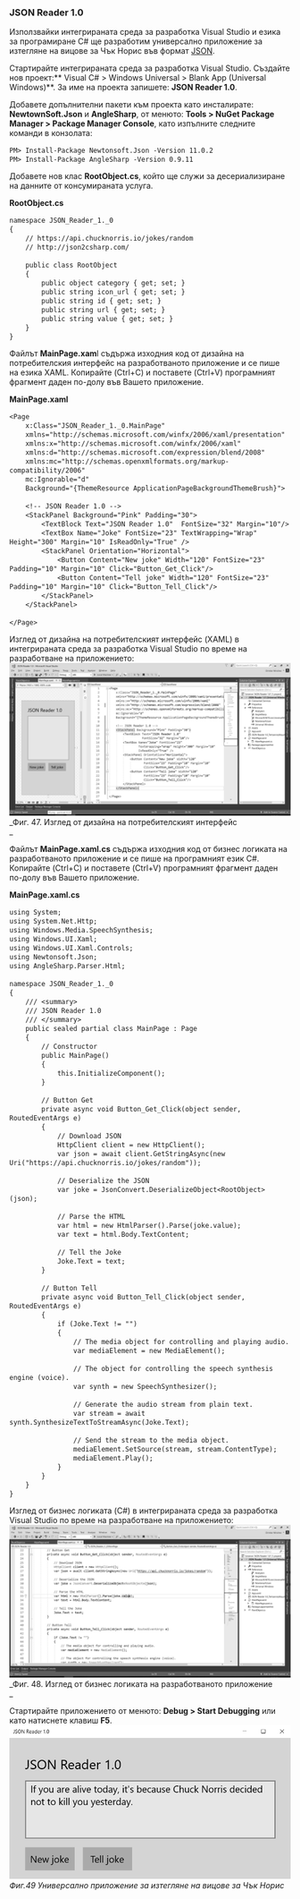 ### JSON Reader 1.0

Използвайки интегрираната среда за разработка Visual Studio и езика за програмиране C\# ще разработим универсално приложение за изтегляне на вицове за Чък Норис във формат [JSON](https://www.json.org/).

Стартирайте интегрираната среда за разработка Visual Studio. Създайте нов проект:** Visual C\# &gt; Windows Universal &gt; Blank App \(Universal Windows\)**. За име на проекта запишете: **JSON Reader 1.0**.

Добавете допълнителни пакети към проекта като инсталирате: **NewtownSoft.Json** и **AngleSharp**, от менюто: **Tools &gt; NuGet Package Manager &gt; Package Manager Console**, като изпълните следните команди в конзолата:

```
PM> Install-Package Newtonsoft.Json -Version 11.0.2
PM> Install-Package AngleSharp -Version 0.9.11
```

Добавете нов клас **RootObject.cs**, който ще служи за десериализиране на данните от консумираната услуга.

**RootObject.cs**

```
namespace JSON_Reader_1._0
{
    // https://api.chucknorris.io/jokes/random
    // http://json2csharp.com/

    public class RootObject
    {
        public object category { get; set; }
        public string icon_url { get; set; }
        public string id { get; set; }
        public string url { get; set; }
        public string value { get; set; }
    }
}
```

Файлът **MainPage.xam**l съдържа изходния код от дизайна на потребителския интерфейс на разработваното приложение и се пише на езика XAML. Копирайте \(Ctrl+C\) и поставете \(Ctrl+V\) програмният фрагмент даден по-долу във Вашето приложение.

**MainPage.xaml**

```
<Page
    x:Class="JSON_Reader_1._0.MainPage"
    xmlns="http://schemas.microsoft.com/winfx/2006/xaml/presentation"
    xmlns:x="http://schemas.microsoft.com/winfx/2006/xaml"
    xmlns:d="http://schemas.microsoft.com/expression/blend/2008"
    xmlns:mc="http://schemas.openxmlformats.org/markup-compatibility/2006"
    mc:Ignorable="d"
    Background="{ThemeResource ApplicationPageBackgroundThemeBrush}">

    <!-- JSON Reader 1.0 -->
    <StackPanel Background="Pink" Padding="30">
        <TextBlock Text="JSON Reader 1.0"  FontSize="32" Margin="10"/>
        <TextBox Name="Joke" FontSize="23" TextWrapping="Wrap" Height="300" Margin="10" IsReadOnly="True" />
        <StackPanel Orientation="Horizontal">
            <Button Content="New joke" Width="120" FontSize="23" Padding="10" Margin="10" Click="Button_Get_Click"/>
            <Button Content="Tell joke" Width="120" FontSize="23" Padding="10" Margin="10" Click="Button_Tell_Click"/>
        </StackPanel>
    </StackPanel>

</Page>
```

Изглед от дизайна на потребителският интерфейс \(XAML\) в интегрираната среда за разработка Visual Studio по време на разработване на приложението:![](/chapter1/47.png)_Фиг. 47. Изглед от дизайна на потребителският интерфейс      
_

Файлът **MainPage.xaml.cs** съдържа изходния код от бизнес логиката на разработваното приложение и се пише на програмният език C\#. Копирайте \(Ctrl+C\) и поставете \(Ctrl+V\) програмният фрагмент даден по-долу във Вашето приложение.

**MainPage.xaml.cs**

```
using System;
using System.Net.Http;
using Windows.Media.SpeechSynthesis;
using Windows.UI.Xaml;
using Windows.UI.Xaml.Controls;
using Newtonsoft.Json;
using AngleSharp.Parser.Html;

namespace JSON_Reader_1._0
{
    /// <summary>
    /// JSON Reader 1.0
    /// </summary>
    public sealed partial class MainPage : Page
    {
        // Constructor
        public MainPage()
        {
            this.InitializeComponent();
        }

        // Button Get
        private async void Button_Get_Click(object sender, RoutedEventArgs e)
        {
            // Download JSON
            HttpClient client = new HttpClient();
            var json = await client.GetStringAsync(new Uri("https://api.chucknorris.io/jokes/random"));

            // Deserialize the JSON
            var joke = JsonConvert.DeserializeObject<RootObject>(json);

            // Parse the HTML
            var html = new HtmlParser().Parse(joke.value);
            var text = html.Body.TextContent;

            // Tell the Joke
            Joke.Text = text;
        }

        // Button Tell
        private async void Button_Tell_Click(object sender, RoutedEventArgs e)
        {
            if (Joke.Text != "")
            {
                // The media object for controlling and playing audio.
                var mediaElement = new MediaElement();

                // The object for controlling the speech synthesis engine (voice).
                var synth = new SpeechSynthesizer();

                // Generate the audio stream from plain text.
                var stream = await synth.SynthesizeTextToStreamAsync(Joke.Text);

                // Send the stream to the media object.
                mediaElement.SetSource(stream, stream.ContentType);
                mediaElement.Play();
            }
        }
    }
}
```

Изглед от бизнес логиката \(C\#\) в интегрираната среда за разработка Visual Studio по време на разработване на приложението:![](/chapter1/48.png)_Фиг. 48. Изглед от бизнес логиката на разработваното приложение  
_

Стартирайте приложението от менюто: **Debug &gt; Start Debugging** или като натиснете клавиш **F5**.  
![](/chapter1/49.png)_Фиг.49 Универсално приложение за изтегляне на вицове за Чък Норис_

